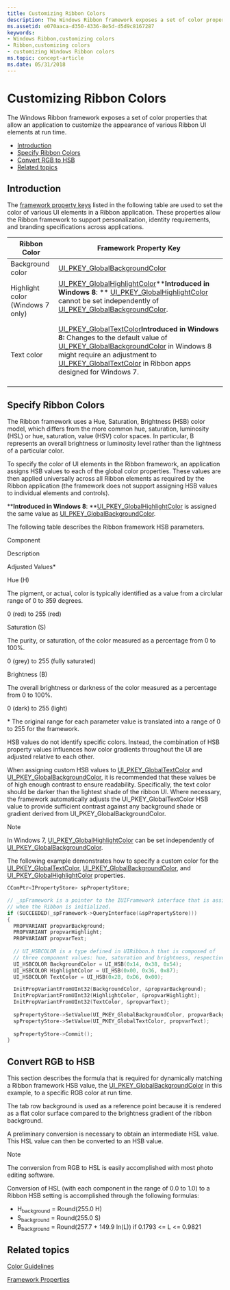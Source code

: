```yaml
---
title: Customizing Ribbon Colors
description: The Windows Ribbon framework exposes a set of color properties that allow an application to customize the appearance of various Ribbon UI elements at run time.
ms.assetid: e070aaca-d350-4336-8e5d-d5d9c8167287
keywords:
- Windows Ribbon,customizing colors
- Ribbon,customizing colors
- customizing Windows Ribbon colors
ms.topic: concept-article
ms.date: 05/31/2018
---
```


# Customizing Ribbon Colors

The Windows Ribbon framework exposes a set of color properties that allow an application to customize the appearance of various Ribbon UI elements at run time.

-   [Introduction](#introduction)
-   [Specify Ribbon Colors](#specify-ribbon-colors)
-   [Convert RGB to HSB](#convert-rgb-to-hsb)
-   [Related topics](#related-topics)

## Introduction

The [framework property keys](windowsribbon-reference-properties-framework.md) listed in the following table are used to set the color of various UI elements in a Ribbon application. These properties allow the Ribbon framework to support personalization, identity requirements, and branding specifications across applications.

| Ribbon Color                     | Framework Property Key                                                                                                                                                                                                                                                                                                                                                                                                                                                 |
|----------------------------------|------------------------------------------------------------------------------------------------------------------------------------------------------------------------------------------------------------------------------------------------------------------------------------------------------------------------------------------------------------------------------------------------------------------------------------------------------------------------|
| Background color                 | [UI\_PKEY\_GlobalBackgroundColor](windowsribbon-reference-properties-uipkey-globalbackgroundcolor.md)                                                                                                                                                                                                                                                                                                                                                                 |
| Highlight color (Windows 7 only) | [UI\_PKEY\_GlobalHighlightColor](windowsribbon-reference-properties-uipkey-globalhighlightcolor.md)****Introduced in Windows 8**:  ** [UI\_PKEY\_GlobalHighlightColor](windowsribbon-reference-properties-uipkey-globalhighlightcolor.md) cannot be set independently of [UI\_PKEY\_GlobalBackgroundColor](windowsribbon-reference-properties-uipkey-globalbackgroundcolor.md).<br/> <br/>                                                              |
| Text color                       | [UI\_PKEY\_GlobalTextColor](windowsribbon-reference-properties-uipkey-globaltextcolor.md)****Introduced in Windows 8**:** Changes to the default value of [UI\_PKEY\_GlobalBackgroundColor](windowsribbon-reference-properties-uipkey-globalbackgroundcolor.md) in Windows 8 might require an adjustment to [UI\_PKEY\_GlobalTextColor](windowsribbon-reference-properties-uipkey-globaltextcolor.md) in Ribbon apps designed for Windows 7.<br/> <br/> |



 

## Specify Ribbon Colors

The Ribbon framework uses a Hue, Saturation, Brightness (HSB) color model, which differs from the more common hue, saturation, luminosity (HSL) or hue, saturation, value (HSV) color spaces. In particular, B represents an overall brightness or luminosity level rather than the lightness of a particular color.

To specify the color of UI elements in the Ribbon framework, an application assigns HSB values to each of the global color properties. These values are then applied universally across all Ribbon elements as required by the Ribbon application (the framework does not support assigning HSB values to individual elements and controls).

****Introduced in Windows 8**:  **[UI\_PKEY\_GlobalHighlightColor](windowsribbon-reference-properties-uipkey-globalhighlightcolor.md) is assigned the same value as [UI\_PKEY\_GlobalBackgroundColor](windowsribbon-reference-properties-uipkey-globalbackgroundcolor.md).

The following table describes the Ribbon framework HSB parameters.



Component

Description

Adjusted Values\*

Hue (H)

The pigment, or actual, color is typically identified as a value from a circlular range of 0 to 359 degrees.

0 (red) to 255 (red)

Saturation (S)

The purity, or saturation, of the color measured as a percentage from 0 to 100%.

0 (grey) to 255 (fully saturated)

Brightness (B)

The overall brightness or darkness of the color measured as a percentage from 0 to 100%.

0 (dark) to 255 (light)

\* The original range for each parameter value is translated into a range of 0 to 255 for the framework.



 

HSB values do not identify specific colors. Instead, the combination of HSB property values influences how color gradients throughout the UI are adjusted relative to each other.

When assigning custom HSB values to [UI\_PKEY\_GlobalTextColor](windowsribbon-reference-properties-uipkey-globaltextcolor.md) and [UI\_PKEY\_GlobalBackgroundColor](windowsribbon-reference-properties-uipkey-globalbackgroundcolor.md), it is recommended that these values be of high enough contrast to ensure readability. Specifically, the text color should be darker than the lightest shade of the ribbon UI. Where necessary, the framework automatically adjusts the UI\_PKEY\_GlobalTextColor HSB value to provide sufficient contrast against any background shade or gradient derived from UI\_PKEY\_GlobalBackgroundColor.

> [!Note]  
> In Windows 7, [UI\_PKEY\_GlobalHighlightColor](windowsribbon-reference-properties-uipkey-globalhighlightcolor.md) can be set independently of [UI\_PKEY\_GlobalBackgroundColor](windowsribbon-reference-properties-uipkey-globalbackgroundcolor.md).

 

The following example demonstrates how to specify a custom color for the [UI\_PKEY\_GlobalTextColor](windowsribbon-reference-properties-uipkey-globaltextcolor.md), [UI\_PKEY\_GlobalBackgroundColor](windowsribbon-reference-properties-uipkey-globalbackgroundcolor.md), and [UI\_PKEY\_GlobalHighlightColor](windowsribbon-reference-properties-uipkey-globalhighlightcolor.md) properties.


```C++
CComPtr<IPropertyStore> spPropertyStore;

// _spFramework is a pointer to the IUIFramework interface that is assigned 
// when the Ribbon is initialized.
if (SUCCEEDED(_spFramework->QueryInterface(&spPropertyStore)))
{
  PROPVARIANT propvarBackground;
  PROPVARIANT propvarHighlight;
  PROPVARIANT propvarText;
 
  // UI_HSBCOLOR is a type defined in UIRibbon.h that is composed of 
  // three component values: hue, saturation and brightness, respectively.
  UI_HSBCOLOR BackgroundColor = UI_HSB(0x14, 0x38, 0x54);
  UI_HSBCOLOR HighlightColor = UI_HSB(0x00, 0x36, 0x87);
  UI_HSBCOLOR TextColor = UI_HSB(0x2B, 0xD6, 0x00);

  InitPropVariantFromUInt32(BackgroundColor, &propvarBackground);
  InitPropVariantFromUInt32(HighlightColor, &propvarHighlight);
  InitPropVariantFromUInt32(TextColor, &propvarText);
 
  spPropertyStore->SetValue(UI_PKEY_GlobalBackgroundColor, propvarBackground);
  spPropertyStore->SetValue(UI_PKEY_GlobalTextColor, propvarText);
 
  spPropertyStore->Commit();
}
```



## Convert RGB to HSB

This section describes the formula that is required for dynamically matching a Ribbon framework HSB value, the [UI\_PKEY\_GlobalBackgroundColor](windowsribbon-reference-properties-uipkey-globalbackgroundcolor.md) in this example, to a specific RGB color at run time.

The tab row background is used as a reference point because it is rendered as a flat color surface compared to the brightness gradient of the ribbon background.

A preliminary conversion is necessary to obtain an intermediate HSL value. This HSL value can then be converted to an HSB value.

> [!Note]  
> The conversion from RGB to HSL is easily accomplished with most photo editing software.

 

Conversion of HSL (with each component in the range of 0.0 to 1.0) to a Ribbon HSB setting is accomplished through the following formulas:

-   H<sub>background</sub> = Round(255.0 H)
-   S<sub>background</sub> = Round(255.0 S)
-   B<sub>background</sub> = Round(257.7 + 149.9 ln(L)) if 0.1793 <= L <= 0.9821

## Related topics

<dl> <dt>

[Color Guidelines](https://msdn.microsoft.com/library/aa511283.aspx)
</dt> <dt>

[Framework Properties](windowsribbon-reference-properties-framework.md)
</dt> </dl>

 

 





